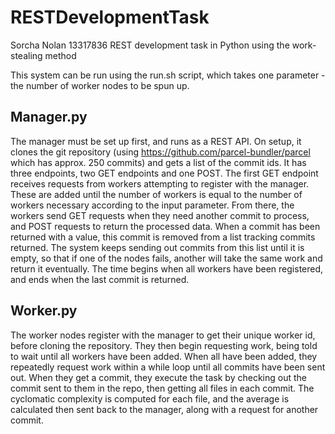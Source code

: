 # RESTDevelopmentTask
Sorcha Nolan 13317836
REST development task in Python using the work-stealing method

This system can be run using the run.sh script, which takes one parameter - the number of worker nodes to be spun up.

## Manager.py
The manager must be set up first, and runs as a REST API. On setup, it clones the git repository (using https://github.com/parcel-bundler/parcel which has approx. 250 commits) and gets a list of the commit ids. It has three endpoints, two GET endpoints and one POST. The first GET endpoint receives requests from workers attempting to register with the manager. These are added until the number of workers is equal to the number of workers necessary according to the input parameter. From there, the workers send GET requests when they need another commit to process, and POST requests to return the processed data. When a commit has been returned with a value, this commit is removed from a list tracking commits returned. The system keeps sending out commits from this list until it is empty, so that if one of the nodes fails, another will take the same work and return it eventually. The time begins when all workers have been registered, and ends when the last commit is returned. 

## Worker.py
The worker nodes register with the manager to get their unique worker id, before cloning the repository. They then begin requesting work, being told to wait until all workers have been added. When all have been added, they repeatedly request work within a while loop until all commits have been sent out. When they get a commit, they execute the task by checking out the commit sent to them in the repo, then getting all files in each commit. The cyclomatic complexity is computed for each file, and the average is calculated then sent back to the manager, along with a request for another commit. 
